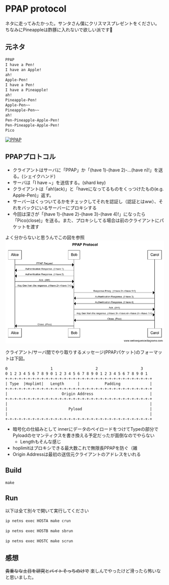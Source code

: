 # PPAP protocol

ネタに走ってみたかった。サンタさん僕にクリスマスプレゼントをください。
ちなみにPineappleは酢豚に入れないで欲しい派です🍍

## 元ネタ
```
PPAP
I have a Pen!
I have an Apple!
ah!
Apple-Pen!
I have a Pen!
I have a Pineapple!
ah!
Pineapple-Pen!
Apple-Pen~~
Pineapple-Pen~~
ah!
Pen-Pineapple-Apple-Pen!
Pen-Pineapple-Apple-Pen!
Pico
```

[![PPAP](http://img.youtube.com/vi/0E00Zuayv9Q/0.jpg)](http://www.youtube.com/watch?v=0E00Zuayv9Q)

## PPAPプロトコル
* クライアントはサーバに「PPAP」か「(have 1)-(have 2)-...(have n)!」を送る。(シェイクハンド)
* サーバは「I have ~」を送信する。(shard key)
* クライアントは「ah!(ack)」と「haveになってるものをくっつけたもの(e.g. Apple-Pen)」返す。
* サーバーはくっついてるかをチェックしてそれを認証し（認証とはww）、それをバックにいるサーバーにプロキシする
* 今回は深さが「(have 1)-(have 2)-(have 3)-(have 4)!」になったら「Pico(close)」を送る。また、プロキシしてる場合は前のクライアントにパケットを渡す

よく分からないと思うんでこの図を参照
![](./docs/PPAP_Protocol.png)

クライアント/サーバ間でやり取りするメッセージ(PPAPパケット)のフォーマットは下図。

```
0                   1                   2                   3
0 1 2 3 4 5 6 7 8 9 0 1 2 3 4 5 6 7 8 9 0 1 2 3 4 5 6 7 8 9 0 1
+-+-+-+-+-+-+-+-+-+-+-+-+-+-+-+-+-+-+-+-+-+-+-+-+-+-+-+-+-+-+-+-+
| Type  |Hoplimt|   Length      |           Padding             |
+-+-+-+-+-+-+-+-+-+-+-+-+-+-+-+-+-+-+-+-+-+-+-+-+-+-+-+-+-+-+-+-+
|                        Origin Address                         |
+-+-+-+-+-+-+-+-+-+-+-+-+-+-+-+-+-+-+-+-+-+-+-+-+-+-+-+-+-+-+-+-+
|                                                               |
|                           Pyload                              |
|                                                               |
+-+-+-+-+-+-+-+-+-+-+-+-+-+-+-+-+-+-+-+-+-+-+-+-+-+-+-+-+-+-+-+-+
```

* 暗号化の仕組みとして innerにデータのペイロードをつけてTypeの部分でPyloadのセマンティクスを書き換える予定だったが面倒なのでやらない
    * Lengthもそんな感じ
* hoplimitはプロキシできる最大数これで無限長PPAPを防ぐ（雑
* Origin Addressは最初の送信元クライアントのアドレスをいれる

## Build
```
make
```

## Run
以下は全て別々で開いて実行してください
```
ip netns exec HOSTA make crun

ip netns exec HOSTB make sbrun

ip netns exec HOSTC make scrun
```

## 感想
~~貴重なな土日を研究とバイトそっちのけで~~ 楽しんでやったけど滑ったら怖いなと思いました。
